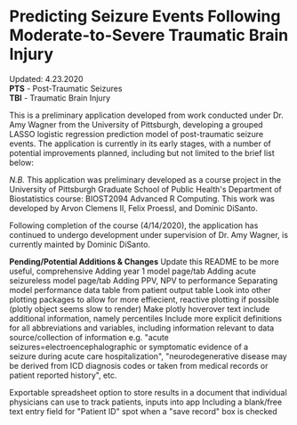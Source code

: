 # Predicting Seizure Events Following Moderate-to-Severe Traumatic Brain Injury
Updated: 4.23.2020  
**PTS** - Post-Traumatic Seizures  
**TBI** - Traumatic Brain Injury

This is a preliminary application developed from work conducted under Dr. Amy Wagner from the University of Pittsburgh, developing a grouped LASSO logistic regression prediction model of post-traumatic seizure events. The application is currently in its early stages, with a number of potential improvements planned, including but not limited to the brief list below:

*N.B.* This application was preliminary developed as a course project in the University of Pittsburgh Graduate School of Public Health's Department of Biostatistics course: BIOST2094 Advanced R Computing. This work was developed by Arvon Clemens II, Felix Proessl, and Dominic DiSanto. 

Following completion of the course (4/14/2020), the application has continued to undergo development under supervision of Dr. Amy Wagner, is currently mainted by Dominic DiSanto.


**Pending/Potential Additions & Changes**
Update this README to be more useful, comprehensive
Adding year 1 model page/tab
Adding acute seizureless model page/tab
Adding PPV, NPV to performance
Separating model performance data table from patient output table 
Look into other plotting packages to allow for more effiecient, reactive plotting if possible (plotly object seems slow to render)
Make plotly hoverover text include additional information, namely percentiles
Include more explicit definitions for all abbreviations and variables, including information relevant to data source/collection of information 
   e.g. 
  "acute seizures=electroencephalographic or symptomatic evidence of a  
	seizure during acute care hospitalization", "neurodegenerative disease 
  may be derived from ICD diagnosis codes or taken from 
	medical records or patient reported history", etc. 

Exportable spreadsheet option to store results in a document that individual physicians can use to track patients, inputs into app
	Including a blank/free text entry field for "Patient ID" spot when a "save record" box is checked
